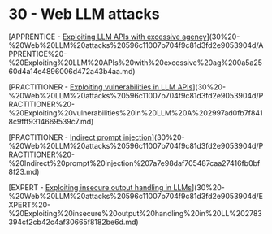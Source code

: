 # 30 - Web LLM attacks

[APPRENTICE - [Exploiting LLM APIs with excessive agency](https://portswigger.net/web-security/llm-attacks/lab-exploiting-llm-apis-with-excessive-agency)](30%20-%20Web%20LLM%20attacks%20596c11007b704f9c81d3fd2e9053904d/APPRENTICE%20-%20Exploiting%20LLM%20APIs%20with%20excessive%20ag%200a5a2560d4a14e4896006d472a43b4aa.md)

[PRACTITIONER - [Exploiting vulnerabilities in LLM APIs](https://portswigger.net/web-security/llm-attacks/lab-exploiting-vulnerabilities-in-llm-apis)](30%20-%20Web%20LLM%20attacks%20596c11007b704f9c81d3fd2e9053904d/PRACTITIONER%20-%20Exploiting%20vulnerabilities%20in%20LLM%20A%202997ad0fb7f8418c9fff9314669539c7.md)

[PRACTITIONER - [Indirect prompt injection](https://portswigger.net/web-security/llm-attacks/lab-indirect-prompt-injection)](30%20-%20Web%20LLM%20attacks%20596c11007b704f9c81d3fd2e9053904d/PRACTITIONER%20-%20Indirect%20prompt%20injection%207a7e98daf705487caa27416fb0bf8f23.md)

[EXPERT - [Exploiting insecure output handling in LLMs](https://portswigger.net/web-security/llm-attacks/lab-exploiting-insecure-output-handling-in-llms)](30%20-%20Web%20LLM%20attacks%20596c11007b704f9c81d3fd2e9053904d/EXPERT%20-%20Exploiting%20insecure%20output%20handling%20in%20LL%202783394cf2cb42c4af30665f8182be6d.md)